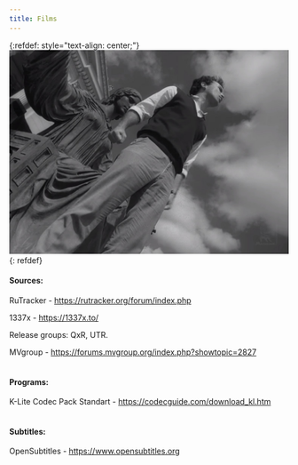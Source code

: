 ```yaml
---
title: Films
---
```


{:refdef: style="text-align: center;"}
[![Cuba](/images/cuba.jpg)](https://www.youtube.com/watch?v=lt-RbV8KiC0&t)
{: refdef}
<br>

#### Sources:

RuTracker - <https://rutracker.org/forum/index.php>

1337x - <https://1337x.to/>

Release groups: QxR, UTR.

MVgroup - <https://forums.mvgroup.org/index.php?showtopic=2827>
<br><br>

#### Programs:

K-Lite Codec Pack Standart - <https://codecguide.com/download_kl.htm>
<br><br>

#### Subtitles:

OpenSubtitles - <https://www.opensubtitles.org>